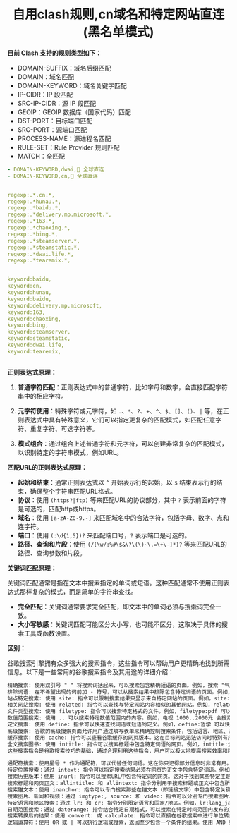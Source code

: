 <div align="center">
   <h1>自用clash规则,cn域名和特定网站直连(黑名单模式)</h1>
</div>

**目前 Clash 支持的规则类型如下：**

- DOMAIN-SUFFIX：域名后缀匹配
- DOMAIN：域名匹配
- DOMAIN-KEYWORD：域名关键字匹配
- IP-CIDR：IP 段匹配
- SRC-IP-CIDR：源 IP 段匹配
- GEOIP：GEOIP 数据库（国家代码）匹配
- DST-PORT：目标端口匹配
- SRC-PORT：源端口匹配
- PROCESS-NAME：源进程名匹配
- RULE-SET：Rule Provider 规则匹配
- MATCH：全匹配

```yaml
- DOMAIN-KEYWORD,dwai,🎯 全球直连
- DOMAIN-KEYWORD,cn,🎯 全球直连


regexp:.*.cn.*,
regexp:.*hunau.*,
regexp:.*baidu.*,
regexp:.*delivery.mp.microsoft.*,
regexp:.*163.*,
regexp:.*chaoxing.*,
regexp:.*bing.*,
regexp:.*steamserver.*,
regexp:.*steamstatic.*,
regexp:.*dwai.life.*,
regexp:.*tearemix.*,


keyword:baidu,
keyword:cn,
keyword:hunau,
keyword:baidu,
keyword:delivery.mp.microsoft,
keyword:163,
keyword:chaoxing,
keyword:bing,
keyword:steamserver,
keyword:steamstatic,
keyword:dwai.life,
keyword:tearemix,



```


**正则表达式原理：**

1. **普通字符匹配**：正则表达式中的普通字符，比如字母和数字，会直接匹配字符串中的相应字符。

2. **元字符使用**：特殊字符或元字符，如 `.`、`*`、`?`、`+`、`^`、`$`、`[]`、`()`、`|` 等，在正则表达式中具有特殊意义，它们可以指定更复杂的匹配模式，如匹配任意字符、重复字符、可选字符等。

3. **模式组合**：通过组合上述普通字符和元字符，可以创建非常复杂的匹配模式，以识别特定的字符串模式，例如URL。

**匹配URL的正则表达式原理：**

- **起始和结束**：通常正则表达式以 `^` 开始表示行的起始，以 `$` 结束表示行的结束，确保整个字符串匹配URL格式。
- **协议**：使用 `(https?|ftp)` 等来匹配URL的协议部分，其中 `?` 表示前面的字符是可选的，匹配http或https。
- **域名**：使用 `[a-zA-Z0-9.-]` 来匹配域名中的合法字符，包括字母、数字、点和连字符。
- **端口**：使用 `(:\d{1,5})?` 来匹配端口号，`?` 表示端口是可选的。
- **路径、查询和片段**：使用 `(/[\w/:%#\$&\?\(\)~\.=\+\-]*)?` 等来匹配URL的路径、查询参数和片段。

**关键词匹配原理：**

关键词匹配通常是指在文本中搜索指定的单词或短语。这种匹配通常不使用正则表达式那样复杂的模式，而是简单的字符串查找。

- **完全匹配**：关键词通常要求完全匹配，即文本中的单词必须与搜索词完全一致。
- **大小写敏感**：关键词匹配可能区分大小写，也可能不区分，这取决于具体的搜索工具或函数设置。

**区别：**



谷歌搜索引擎拥有众多强大的搜索指令，这些指令可以帮助用户更精确地找到所需信息。以下是一些常用的谷歌搜索指令及其用途的详细介绍：
```txt
精确搜索: 使用双引号 " " 将搜索词括起来，可以搜索包含精确短语的页面。例如，搜索 "气候变化" 将只返回包含完整短语“气候变化”的网页。
排除词语: 在不希望出现的词前加 - 符号，可以从搜索结果中排除包含特定词语的页面。例如，搜索 苹果 -电脑 会排除与“电脑”相关的“苹果”信息。
站点特定搜索: 使用 site: 指令可以限制搜索结果只显示来自特定网站的页面。例如，site:nytimes.com 将只展示来自纽约时报网站的搜索结果。
相关网站搜索: 使用 related: 指令可以查找与特定网站内容相似的其他网站。例如，related:google.com 可以找到与谷歌类似的网站。
文件类型搜索: 使用 filetype: 指令可以搜索特定格式的文件。例如，filetype:pdf 可以找到PDF格式的文件。
数值范围搜索: 使用 .. 可以搜索特定数值范围内的内容。例如，电视 1000..2000元 会搜索价格在1000至2000元之间的电视。
定义搜索: 使用 define: 指令可以快速查找词语或短语的定义。例如，define:哲学 可以快速得到“哲学”的定义。
高级搜索: 谷歌的高级搜索页面允许用户通过填写表单来精确控制搜索条件，包括语言、地区、最后更新时间等。
缓存搜索: 使用 cache: 指令可以查看谷歌缓存的网页版本。这在目标网站无法访问时特别有用。例如，cache:google.com 显示的是谷歌网站的缓存版本。
全文搜索图书: 使用 intitle: 指令可以搜索标题中包含特定词语的网页。例如，intitle:全球变暖 将返回标题中含有“全球变暖”的网页。
这些搜索指令是谷歌搜索技巧的基础，通过合理利用这些指令，用户可以极大地提高搜索效率和精确度。在实际应用中，用户可以根据具体需求组合使用这些指令，以达到最佳的搜索效果。

通配符搜索：使用星号 * 作为通配符，可以代替任何词语。这在你只记得部分信息时非常有用。例如，"成语 * 不到" 可以搜索所有以“成语”开始并以“不到”结束的短语。
特定位置搜索：通过 intext: 指令可以指定搜索结果必须在网页的正文中包含特定词语。例如，intext:环保 会找到所有正文中包含“环保”的页面。
搜索历史版本：使用 inurl: 指令可以搜索URL中包含特定词的网页。这对于找到某些特定主题的论坛帖子或文章尤其有用。例如，inurl:forum 天文 可以帮助你找到包含论坛讨论天文的页面。
搜索标题和网页正文：allintitle: 和 allintext: 指令分别用于搜索标题或正文中包含所有给定词汇的页面。例如，allintitle:气候 变化 将只显示标题中同时包含“气候”和“变化”的页面。
搜索锚文本：使用 inanchor: 指令可以专门搜索那些在锚文本（即链接文字）中包含特定关键词的网页。例如，inanchor:"点击这里" 环保 可以找到所有锚文本为“点击这里”且内容涉及环保的页面。
搜索图片、新闻和视频：通过 imgtype:, source: 和 video: 指令可以分别专门搜索图片、新闻来源和视频内容。例如，source:bbc 可以找到所有来源于BBC的新闻文章。
特定语言和地区搜索：通过 lr: 和 cr: 指令分别限定语言和国家/地区。例如，lr:lang_ja 和 cr:countryJP 分别用于搜索日语内容和来自日本的网页。
日期范围搜索：通过 daterange: 指令结合特定日期格式，可以搜索在特定时间范围内发布的页面。这需要一些技巧，因为日期需用Julian日期格式表示。
搜索转换后的结果：使用 convert: 或 calculate: 指令可以直接在谷歌搜索中进行单位转换或基础计算，例如，convert: 10 miles to km 或 calculate: 20*15。
逻辑运算符：使用 OR 或 | 可以执行逻辑或搜索，返回至少包含一个条件的结果。使用 AND 则可以要求结果必须同时满足所有条件。
```
